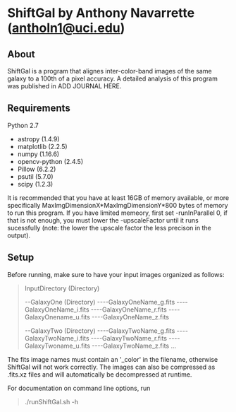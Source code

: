 # ShiftGal by Anthony Navarrette (antholn1@uci.edu)

## About

ShiftGal is a program that alignes inter-color-band images of the same galaxy to a 100th of a pixel accuracy.  A detailed analysis of this program was published in ADD JOURNAL HERE.  

## Requirements

Python 2.7
   - astropy        (1.4.9)
   - matplotlib     (2.2.5)
   - numpy          (1.16.6)
   - opencv-python  (2.4.5)
   - Pillow         (6.2.2)
   - psutil         (5.7.0)
   - scipy          (1.2.3)

It is recommended that you have at least 16GB of memory available, or more specifically MaxImgDimensionX\*MaxImgDimensionY\*800 bytes of memory to run this program. If you have limited memeory, first set -runInParallel 0, if that is not enough, you must lower the -upscaleFactor until it runs sucessfully (note: the lower the upscale factor the less precison in the output).

## Setup

Before running, make sure to have your input images organized as follows:

>InputDirectory (Directory)
>
>--GalaxyOne (Directory)
>----GalaxyOneName_g.fits
>----GalaxyOneName_i.fits
>----GalaxyOneName_r.fits
>----GalaxyOnename_u.fits
>----GalaxyOneName_z.fits
>
>--GalaxyTwo (Directory)
>----GalaxyTwoName_g.fits
>----GalaxyTwoName_i.fits
>----GalaxyTwoName_r.fits
>----GalaxyTwoname_u.fits
>----GalaxyTwoName_z.fits
>...

The fits image names must contain an '_color' in the filename, otherwise ShiftGal will not work correctly.  The images can also be compressed as .fits.xz files and will automatically be decompressed at runtime.

For documentation on command line options, run 
>./runShiftGal.sh -h

